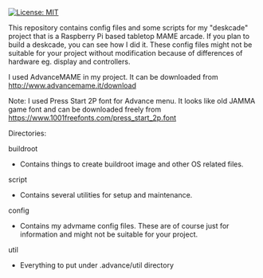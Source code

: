 [![License: MIT](https://img.shields.io/badge/License-MIT-yellow.svg)](https://opensource.org/licenses/MIT)

This repository contains config files and some scripts for my "deskcade" project that is a 
Raspberry Pi based tabletop MAME arcade. If you plan to build a deskcade, you can see how I did it.
These config files might not be suitable for your project without modification because of differences 
of hardware eg. display and controllers.

I used AdvanceMAME in my project. It can be downloaded from http://www.advancemame.it/download

Note: I used Press Start 2P font for Advance menu. It looks like old JAMMA game font and can be downloaded
freely from https://www.1001freefonts.com/press_start_2p.font

Directories:

buildroot
  - Contains things to create buildroot image and other OS related files. 

script
  - Contains several utilities for setup and maintenance.

config 
  - Contains my advmame config files. These are of course just for information and might not
    be suitable for your project.

util
  - Everything to put under .advance/util directory

